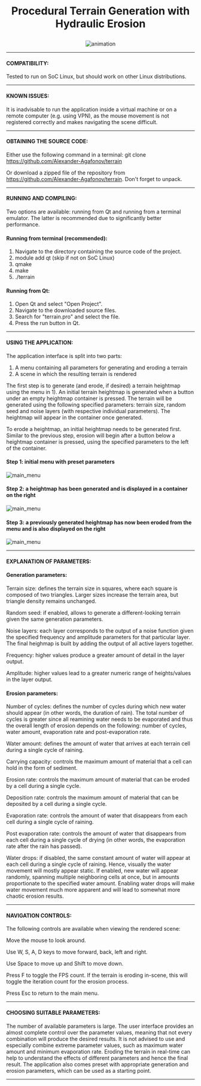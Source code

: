  # <p align="center"> Procedural Terrain Generation with Hydraulic Erosion </p>

<p align="center"> <img src="https://i.imgur.com/wphOflp.gif" alt="animation" /> </p>


_______________________________________________________________________________________________________________

#### COMPATIBILITY:

Tested to run on SoC Linux, but should work on other Linux distributions.

_______________________________________________________________________________________________________________

#### KNOWN ISSUES:

It is inadvisable to run the application inside a virtual machine or on a remote computer (e.g. using VPN), as the mouse movement is not registered correctly and makes navigating the scene difficult. 

_______________________________________________________________________________________________________________

#### OBTAINING THE SOURCE CODE:

Either use the following command in a terminal: git clone https://github.com/Alexander-Agafonov/terrain

Or download a zipped file of the repository from https://github.com/Alexander-Agafonov/terrain. Don't forget to unpack.

_______________________________________________________________________________________________________________

#### RUNNING AND COMPILING:

Two options are available: running from Qt and running from a terminal emulator. The latter is recommended due to significantly better performance.

#### Running from terminal (recommended):

1. Navigate to the directory containing the source code of the project.
2. module add qt (skip if not on SoC Linux)
3. qmake
4. make
5. ./terrain


#### Running from Qt:

1. Open Qt and select "Open Project".
2. Navigate to the downloaded source files.
3. Search for "terrain.pro" and select the file.
4. Press the run button in Qt.

_______________________________________________________________________________________________________________

#### USING THE APPLICATION:

The application interface is split into two parts: 

1. A menu containing all parameters for generating and eroding a terrain
2. A scene in which the resulting terrain is rendered

The first step is to generate (and erode, if desired) a terrain heightmap using the menu in 1). An initial terrain heightmap is generated when a button under an empty heightmap container is pressed. The terrain will be generated using the following specified parameters: terrain size, random seed and noise layers (with respective individual parameters). The heightmap will appear in the container once generated.

To erode a heightmap, an initial heightmap needs to be generated first. Similar to the previous step, erosion will begin after a button below a heightmap container is pressed, using the specified parameters to the left of the container.

#### Step 1: initial menu with preset parameters
 <img src="https://i.imgur.com/a8v2j32.png" alt="main_menu" />
 
#### Step 2: a heightmap has been generated and is displayed in a container on the right
 <img src="https://i.imgur.com/sAqM4gC.png" alt="main_menu" />
 
#### Step 3: a previously generated heightmap has now been eroded from the menu and is also displayed on the right
 <img src="https://i.imgur.com/5ha96ML.png" alt="main_menu" />

_______________________________________________________________________________________________________________

#### EXPLANATION OF PARAMETERS:

#### Generation parameters:

Terrain size: defines the terrain size in squares, where each square is composed of two triangles. Larger sizes increase the terrain area, but triangle density remains unchanged.

Random seed: if enabled, allows to generate a different-looking terrain given the same generation parameters.

Noise layers: each layer corresponds to the output of a noise function given the specified frequency and amplitude parameters for that particular layer. The final heighmap is built by adding the output of all active layers together.

Frequency: higher values produce a greater amount of detail in the layer output.

Amplitude: higher values lead to a greater numeric range of heights/values in the layer output.


#### Erosion parameters:

Number of cycles: defines the number of cycles during which new water should appear (in other words, the duration of rain). The total number of cycles is greater since all reamining water needs to be evaporated and thus the overall length of erosion depends on the following: number of cycles, water amount, evaporation rate and post-evaporation rate.

Water amount: defines the amount of water that arrives at each terrain cell during a single cycle of raining.

Carrying capacity: controls the maximum amount of material that a cell can hold in the form of sediment.

Erosion rate: controls the maximum amount of material that can be eroded by a cell during a single cycle.

Deposition rate: controls the maximum amount of material that can be deposited by a cell during a single cycle.

Evaporation rate: controls the amount of water that disappears from each cell during a single cycle of raining.

Post evaporation rate: controls the amount of water that disappears from each cell during a single cycle of drying (in other words, the evaporation rate after the rain has passed).

Water drops: if disabled, the same constant amount of water will appear at each cell during a single cycle of raining. Hence, visually the water movement will mostly appear static. If enabled, new water will appear randomly, spanning multiple neighboring cells at once, but in amounts proportionate to the specified water amount. Enabling water drops will make water movement much more apparent and will lead to somewhat more chaotic erosion results.

_______________________________________________________________________________________________________________

#### NAVIGATION CONTROLS:

The following controls are available when viewing the rendered scene:

Move the mouse to look around.

Use W, S, A, D keys to move forward, back, left and right.

Use Space to move up and Shift to move down.

Press F to toggle the FPS count. If the terrain is eroding in-scene, this will toggle the iteration count for the erosion process.

Press Esc to return to the main menu.

_______________________________________________________________________________________________________________

#### CHOOSING SUITABLE PARAMETERS:

The number of available parameters is large. The user interface provides an almost complete control over the parameter values, meaning that not every combination will produce the desired results. It is not advised to use and especially combine extreme parameter values, such as maximum water amount and minimum evaporation rate. Eroding the terrain in real-time can help to understand the effects of different parameters and hence the final result. The application also comes preset with appropriate generation and erosion parameters, which can be used as a starting point.
_______________________________________________________________________________________________________________

